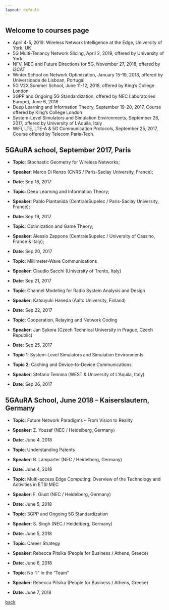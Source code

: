 ```yaml
---
layout: default
---
```


## Welcome to courses page

- April 4-5, 2019: Wireless Network Intelligence at the Edge, University of York, UK
- 5G Multi-Tenancy Network Slicing, April 2, 2019, offered by University of York
- NFV, MEC and Future Directions for 5G, November 27, 2018, offered by i2CAT
- Winter School on Network Optimization, January 15-19, 2018, offered by Universidade de Lisboan, Portugal
- 5G V2X Summer School, June 11-12, 2018, offered by King’s College London
- 3GPP and Ongoing 5G Standardization, offered by NEC Laboratories Europe), June 6, 2018
- Deep Learning and Information Theory, September 19-20, 2017, Course offered by King’s College London
- System-Level Simulators and Simulation Environments, September 26, 2017, offered by University of L’Aquila, Italy
- WiFi, LTE, LTE-A & 5G Communication Protocols, September 25, 2017, Course offered by Telecom Paris-Tech.


## 5GAuRA school, September 2017, Paris

- **Topic**: Stochastic Geometry for Wireless Networks;
- **Speaker**: Marco Di Renzo (CNRS / Paris-Saclay University, France);
- **Date**: Sep 18, 2017 


- **Topic**: Deep Learning and Information Theory;
- **Speaker**: Pablo Piantanida (CentraleSupelec / Paris-Saclay University, France);
- **Date**: Sep 19, 2017

- **Topic**: Optimization and Game Theory;
- **Speaker**: Alessio Zappone (CentraleSupelec / University of Cassino, France & Italy);
- **Date**: Sep 20, 2017

- **Topic**: Millimeter-Wave Communications
- **Speaker**: Claudio Sacchi (University of Trento, Italy)
- **Date**: Sep 21, 2017

- **Topic**: Channel Modeling for Radio System Analysis and Design
- **Speaker**: Katsuyuki Haneda (Aalto University, Finland)
- **Date**: Sep 22, 2017

- **Topic**: Cooperation, Relaying and Network Coding
- **Speaker**: Jan Sykora (Czech Technical University in Prague, Czech Republic)
- **Date**: Sep 25, 2017

- **Topic 1**: System-Level Simulators and Simulation Environments
- **Topic 2**: Caching and Device-to-Device Communications
- **Speaker**: Stefano Tennina (WEST & University of L'Aquila, Italy)
- **Date**: Sep 26, 2017


## 5GAuRA School, June 2018 – Kaiserslautern, Germany

- **Topic**: Future Network Paradigms – From Vision to Reality
- **Speaker**: Z. Yousaf (NEC / Heidelberg, Germany)
- **Date**: June 4, 2018

- **Topic**: Understanding Patents
- **Speaker**: B. Lamparter (NEC / Heidelberg, Germany)
- **Date**: June 4, 2018

- **Topic**: Multi-access Edge Computing: Overview of the Technology and Activities in ETSI MEC
- **Speaker**: F. Giust (NEC / Heidelberg, Germany)
- **Date**: June 5, 2018

- **Topic**: 3GPP and Ongoing 5G Standardization
- **Speaker**: S. Singh (NEC / Heidelberg, Germany)
- **Date**: June 5, 2018

- **Topic**: Career Strategy
- **Speaker**: Rebecca Pitsika (People for Business / Athens, Greece)
- **Date**: June 6, 2018

- **Topic**: No “I” in the “Team”
- **Speaker**: Rebecca Pitsika (People for Business / Athens, Greece)
- **Date**: June 7, 2018





[back](./)
